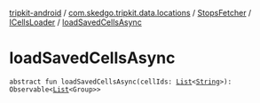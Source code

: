 [tripkit-android](../../../index.md) / [com.skedgo.tripkit.data.locations](../../index.md) / [StopsFetcher](../index.md) / [ICellsLoader](index.md) / [loadSavedCellsAsync](./load-saved-cells-async.md)

# loadSavedCellsAsync

`abstract fun loadSavedCellsAsync(cellIds: `[`List`](https://kotlinlang.org/api/latest/jvm/stdlib/kotlin.collections/-list/index.html)`<`[`String`](https://kotlinlang.org/api/latest/jvm/stdlib/kotlin/-string/index.html)`>): Observable<`[`List`](https://kotlinlang.org/api/latest/jvm/stdlib/kotlin.collections/-list/index.html)`<Group>>`